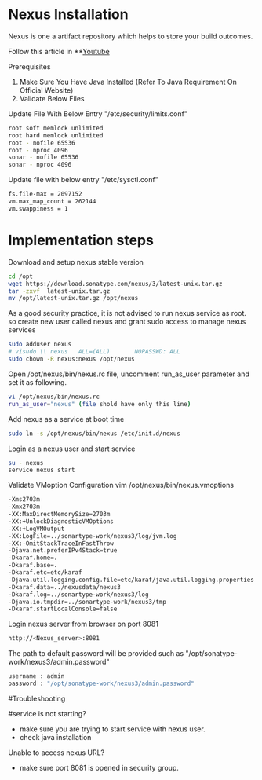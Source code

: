 # Nexus Installation
Nexus is one a artifact repository which helps to store your build outcomes.  

Follow this article in **[Youtube]()

Prerequisites
1. Make Sure You Have Java Installed (Refer To Java Requirement On Official Website)
2. Validate Below Files 

Update File With Below Entry "/etc/security/limits.conf"

```sh
root soft memlock unlimited
root hard memlock unlimited
root - nofile 65536
root - nproc 4096
sonar - nofile 65536
sonar - nproc 4096
```

Update file with below entry  "/etc/sysctl.conf"

```sh
fs.file-max = 2097152
vm.max_map_count = 262144
vm.swappiness = 1
```

# Implementation steps 
Download and setup nexus stable version

```sh 
cd /opt
wget https://download.sonatype.com/nexus/3/latest-unix.tar.gz
tar -zxvf  latest-unix.tar.gz
mv /opt/latest-unix.tar.gz /opt/nexus
```

As a good security practice, it is not advised to run nexus service as root. so create new user called nexus and grant sudo access to manage nexus services 

```sh 
sudo adduser nexus
# visudo \\ nexus   ALL=(ALL)       NOPASSWD: ALL
sudo chown -R nexus:nexus /opt/nexus
```

Open /opt/nexus/bin/nexus.rc file, uncomment run_as_user parameter and set it as following.

```sh 
vi /opt/nexus/bin/nexus.rc
run_as_user="nexus" (file shold have only this line)
```

Add nexus as a service at boot time
```sh
sudo ln -s /opt/nexus/bin/nexus /etc/init.d/nexus
```
Login as a nexus user and start service

```sh
su - nexus
service nexus start
```
Validate VMoption Configuration vim /opt/nexus/bin/nexus.vmoptions

```sh
-Xms2703m
-Xmx2703m
-XX:MaxDirectMemorySize=2703m
-XX:+UnlockDiagnosticVMOptions
-XX:+LogVMOutput
-XX:LogFile=../sonartype-work/nexus3/log/jvm.log
-XX:-OmitStackTraceInFastThrow
-Djava.net.preferIPv4Stack=true
-Dkaraf.home=.
-Dkaraf.base=.
-Dkaraf.etc=etc/karaf
-Djava.util.logging.config.file=etc/karaf/java.util.logging.properties
-Dkaraf.data=../nexusdata/nexus3
-Dkaraf.log=../sonartype-work/nexus3/log
-Djava.io.tmpdir=../sonartype-work/nexus3/tmp
-Dkaraf.startLocalConsole=false
```

Login nexus server from browser on port 8081
```sh
http://<Nexus_server>:8081
```
The path to default password will be provided such as "/opt/sonatype-work/nexus3/admin.password"

```sh
username : admin  
password : "/opt/sonatype-work/nexus3/admin.password"
```
#Troubleshooting

#service is not starting?
- make sure you are trying to start service with nexus user. 
- check java installation

Unable to access nexus URL?
- make sure port 8081 is opened in security group. 


